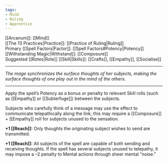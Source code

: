 ```yaml
---
tags:
- Mind
- Ruling
- Apprentice
---
```


[[Arcanum]]: [[Mind]]\
[[The 13 Practices|Practice]]: [[Practice of Ruling|Ruling]]\
Primary [[Spell Factors|Factor]]: [[Spell Factors#Potency|Potency]]\
[[Withstanding Magic|Withstand]]: [[Composure]]\
Suggested [[Rotes|Rote]] [[Skill|Skills]]: [[Crafts]], [[Empathy]], [[Socialise]]

---

_The mage synchronizes the surface thoughts of her subjects, making the surface thoughts of one play out in the mind of the others._

---

Apply the spell’s Potency as a bonus or penalty to relevant Skill rolls (such as [[Empathy]] or [[Subterfuge]]) between the subjects.

Subjects who carefully think of a message may use the effect to communicate telepathically along the link; this may require a [[Composure]] + [[Empathy]] roll for subjects unused to the sensation.

**+1 [[Reach]]:** Only thoughts the originating subject wishes to send are transmitted.

**+1 [[Reach]]:** All subjects of the spell are capable of both sending and receiving thoughts. If the spell has several subjects unused to telepathy, it may impose a –2 penalty to Mental actions through sheer mental “noise.”